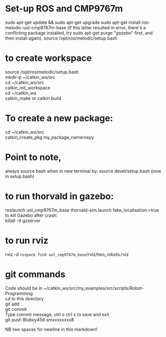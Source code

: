 # Set-up ROS and CMP9767m

sudo apt-get update && sudo apt-get upgrade
sudo apt-get install ros-melodic-uol-cmp9767m-base 
(if this latter resulted in error, there's a conflicting package installed, try sudo apt-get purge "*gazebo*" first, and then install again). 
source /opt/ros/melodic/setup.bash


# to create workspace
source /opt/ros/melodic/setup.bash  
mkdir–p ~/catkin_ws/src  
cd ~/catkin_ws/src  
catkin_init_workspace  
cd ~/catkin_ws  
catkin_make or catkin build  

# To create a new package:
cd ~/catkin_ws/src  
catkin_create_pkg my_package_namerospy  

# Point to note, 
always source bash when in new terminal by: 
source devel/setup.bash  (now in setup.bash)

# to run thorvald in gazebo:
roslaunch uol_cmp9767m_base thorvald-sim.launch fake_localisation:=true  
to kill Gazebo after crash:  
killall -9 gzserver  

# to run rviz
rviz -d `rospack find uol_cmp9767m_base`/rviz/two_robots.rviz

# git commands
Code should be in ~/catkin_ws/src/my_examples/src/scripts/Robot-Programming  
cd to this directory  
git add .  
git commit  
Type commit message, ctrl o ctrl x to save and exit  
git push Bluboy456  smxxxxxxxx8  



  
NB two spaces for newline in this markdown!  

